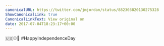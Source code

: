 ```yaml
---
canonicalURL: https://twitter.com/jmjordan/status/882303820130275328
ShowCanonicalLink: true
CanonicalLinkText: View original on
date: 2017-07-04T18:23:17+00:00
---
```

🇺🇸⚾️🌭 #HappyIndependenceDay
